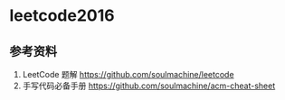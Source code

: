 # leetcode2016

## 参考资料
1. LeetCode 题解
https://github.com/soulmachine/leetcode
2. 手写代码必备手册
https://github.com/soulmachine/acm-cheat-sheet